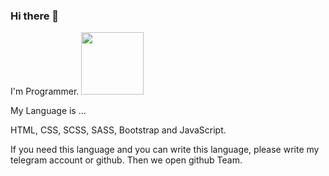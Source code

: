 ### Hi there 👋
I'm Programmer. <img src="https://media3.giphy.com/media/gM5qFksULw54NMWyry/giphy.gif?cid=ecf05e47nmudk69r0463s4okzx95pa9bangt2ee947dwmsif&ep=v1_stickers_search&rid=giphy.gif&ct=s" width="100px">

My Language is ...

HTML, CSS, SCSS, SASS, Bootstrap and JavaScript.


If you need this language and you can write this language, please write my telegram account or github. Then we open github Team.

